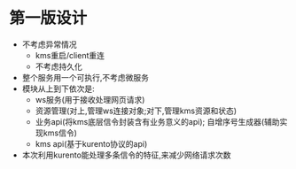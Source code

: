 # 第一版设计

- 不考虑异常情况
    - kms重启/client重连
    - 不考虑持久化
- 整个服务用一个可执行,不考虑微服务
- 模块从上到下依次是:
    - ws服务(用于接收处理网页请求)
    - 资源管理(对上,管理ws连接对象;对下,管理kms资源和状态)
    - 业务api(将kms底层信令封装含有业务意义的api); 自增序号生成器(辅助实现kms信令)
    - kms api(基于kurento协议的api)
- 本次利用kurento能处理多条信令的特征,来减少网络请求次数
